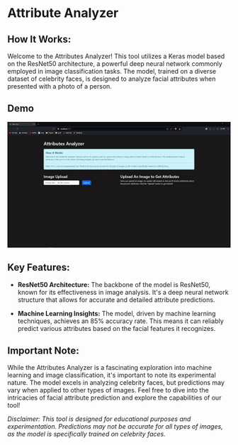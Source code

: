# Attribute Analyzer
## How It Works:

Welcome to the Attributes Analyzer! This tool utilizes a Keras model based on the ResNet50 architecture, a powerful deep neural network commonly employed in image classification tasks. The model, trained on a diverse dataset of celebrity faces, is designed to analyze facial attributes when presented with a photo of a person.

## Demo
![Demo](https://raw.githubusercontent.com/michaeltvu/Attribute-Analyzer/main/react-app/demo.gif)

## Key Features:

- **ResNet50 Architecture:** The backbone of the model is ResNet50, known for its effectiveness in image analysis. It's a deep neural network structure that allows for accurate and detailed attribute predictions.

- **Machine Learning Insights:** The model, driven by machine learning techniques, achieves an 85% accuracy rate. This means it can reliably predict various attributes based on the facial features it recognizes.

## Important Note:

While the Attributes Analyzer is a fascinating exploration into machine learning and image classification, it's important to note its experimental nature. The model excels in analyzing celebrity faces, but predictions may vary when applied to other types of images. Feel free to dive into the intricacies of facial attribute prediction and explore the capabilities of our tool!

*Disclaimer: This tool is designed for educational purposes and experimentation. Predictions may not be accurate for all types of images, as the model is specifically trained on celebrity faces.*
